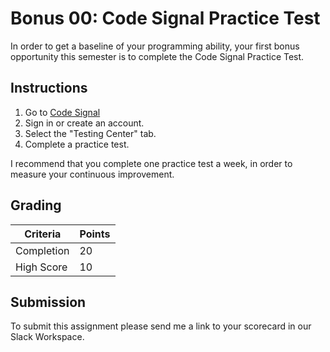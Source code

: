 # Bonus 00: Code Signal Practice Test

In order to get a baseline of your programming ability, your first bonus opportunity this semester is to complete the Code Signal Practice Test.

## Instructions

1. Go to [Code Signal](https://codesignal.com/)
2. Sign in or create an account.
3. Select the "Testing Center" tab.
4. Complete a practice test.

I recommend that you complete one practice test a week, in order to measure your continuous improvement.

## Grading

| Criteria   | Points |
| ---------- | ------ |
| Completion | 20     |
| High Score | 10     |

## Submission

To submit this assignment please send me a link to your scorecard in our Slack Workspace.
